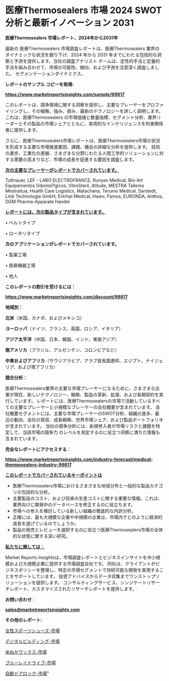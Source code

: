 # 医療Thermosealers 市場 2024 SWOT 分析と最新イノベーション 2031

<strong>医療Thermosealers 市場レポート、2024年から2031年</strong>

最新の 医療Thermosealers 市場調査レポートは、医療Thermosealers 業界のダイナミックな状況を掘り下げ、2024 年から 2031 年までにわたる包括的な洞察と予測を提供します。当社の調査アナリスト チームは、定性的手法と定量的手法を組み合わせて、市場の可能性、傾向、および予測を注意深く調査しました。 セグメンテーションダイナミクス。



<strong>レポートのサンプル コピーを取得:</strong> <a href=https://www.marketreportsinsights.com/sample/99817>

<strong><u>https://www.marketreportsinsights.com/sample/99817</u></strong></a>

このレポートは、競争環境に関する洞察を提供し、主要なプレーヤーをプロファイリングし、その戦略、強み、弱み、最新のテクノロジーを詳しく説明します。 これは、医療Thermosealers の市場価値と数量指標、セグメント分析、業界リーダーとその製品の市場シェアとともに、実用的なインテリジェンスを利害関係者に提供します。

さらに、医療Thermosealers市場レポートは、医療Thermosealers市場の状況を形成する主要な市場推進要因、課題、機会の詳細な分析を提供します。 技術の進歩、工業化の進展、さまざまな分野にわたる人間工学的ソリューションに対する需要の高まりなど、市場の成長を促進する要因を調査します。



<strong><u>次の主要なプレーヤーがレポートでカバーされています。</u></strong>

Tuttnauer, LEF - LABO ELECTROFRANCE, Runyes Medical, Bio-Art Equipamentos Odontol?gicos, VitroSteril, 4titude, MESTRA Talleres Mestraitua, Health Care Logistics, Matachana, Terumo Medical, Sarstedt, Lmb Technologie GmbH, Entrhal Medical, Hawo, Famos, EURONDA, Anthos, DGM Pharma-Apparate Handel



<strong><u><b>レポートには、次の製品タイプが含まれています。</b></u></strong>

• ベルトタイプ

• ロータリタイプ



<strong><b>次のアプリケーションがレポートでカバーされています。</b></strong>

• 製薬工場

• 医療機器工場

• 他人



<strong><b>このレポートの割引を受けるには：</b></strong><a href=https://www.marketreportsinsights.com/discount/99817>

<strong><u>https://www.marketreportsinsights.com/discount/99817</u></strong></a>



<strong>地域別：</strong>



<strong>北米</strong>（米国、カナダ、およびメキシコ）



<strong>ヨーロッパ</strong>（ドイツ、フランス、英国、ロシア、イタリア）



<strong>アジア太平洋</strong>（中国、日本、韓国、インド、東南アジア）



<strong>南アメリカ</strong>（ブラジル、アルゼンチン、コロンビアなど）



<strong>中東およびアフリカ</strong>（サウジアラビア、アラブ首長国連邦、エジプト、ナイジェリア、および南アフリカ）



<strong>競合分析：</strong>

医療Thermosealers業界の主要な市場プレーヤーになるために、さまざまな企業が現在、新しいテクノロジー、戦略、製品の革新、拡張、および長期契約を実行しています。 レポートには、医療Thermosealersの市場で活動しているすべての主要なプレーヤーと小規模なプレーヤーの会社概要が含まれています。 会社概要セグメントには、主要な市場プレーヤーのSWOT分析、組織の進歩、最近の動向、会社の買収、成長戦略、世界市場シェア、および製品ポートフォリオが含まれています。 当社の競争分析には、新規参入者が市場リスクと課題を特定して、当該市場の競争力 のレベルを測定するのに役立つ洞察に満ちた情報も含まれています。



<strong>完全なレポートにアクセスする</strong>：

<a href=https://www.marketreportsinsights.com/industry-forecast/medical-thermosealers-industry-99817>

<strong><u>https://www.marketreportsinsights.com/industry-forecast/medical-thermosealers-industry-99817</u></strong></a>



<strong><u><b>このレポートでカバーされているキーポイントは</b></u></strong>
<ul>
  <li>医療Thermosealers市場におけるさまざまな地域分布と一般的な製品カテゴリの包括的な分析。</li>
  <li>主要製品のコスト、および将来の生産コストに関する重要な情報。これは、業界向けに開発中のデータベースを修正するのに役立ちます。</li>
  <li>市場への参入を検討している新しい組織の徹底的な内訳分析。</li>
  <li>正確には、最も大規模な企業や中規模の企業は、市場内でどのように経済的成長を遂げているのでしょうか。</li>
  <li>製品の発売とレビューを選択するのに役立つ医療Thermosealers市場の全体的な状態に関する深い研究。</li>
</ul>


<strong><u><b>私たちに関しては：</b></u></strong>

Market Reports Insightsは、市場調査レポートとビジネスインサイトを中小規模および大規模企業に提供する市場調査会社です。 同社は、クライアントがビジネスポリシーを整理し、特定の市場セグメントで持続可能な開発を実現することをサポートしています。 投資アドバイスからデータ収集までワンストップソリューションを提供します。 コンサルティングサービス、シンジケートリサーチレポート、カスタマイズされたリサーチレポートを提供します。



<strong><b>お問い合わせ</b></strong>：

<a href=mailto:sales@marketreportsinsights.com>

<strong><u>sales@marketreportsinsights.com</u></strong></a>



<strong>その他のレポート:</strong>

<a href=https://www.linkedin.com/pulse/女性スポーツシューズ-市場-2023-推進要因と成長機会-2030-analytics-avenue-360-analysis-vgi3f/>女性スポーツシューズ-市場</a>

<a href=https://www.linkedin.com/pulse/デジタルビルディング-市場-2023-収益と成長ドライバー-2030-ppijf/>デジタルビルディング-市場</a>

<a href=https://www.linkedin.com/pulse/米ぬかワックス-市場-2023-年のダイナミクスとビジネストレンド-2030-rya2f/>米ぬかワックス-市場</a>

<a href=https://www.linkedin.com/pulse/ブルーレイドライブ-市場-2023-総利益と主要ベンダー-2030-pr-news-hub-sa4hf/>ブルーレイドライブ-市場</a>

<a href=https://www.linkedin.com/pulse/自動ドアロック-市場-2023-競争分析と事業成長-2030-data-dive-discoveries-24-analysis-rjtjc/>自動ドアロック-市場</a>"
